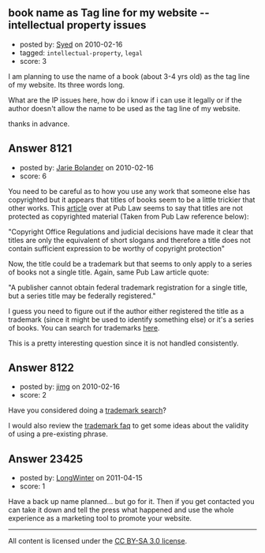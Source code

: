 ## book name as Tag line for my website -- intellectual property issues

- posted by: [Syed](https://stackexchange.com/users/-1/594-syed) on 2010-02-16
- tagged: `intellectual-property`, `legal`
- score: 3

I am planning to use the name of a book (about 3-4 yrs old) as the tag line of my website.
Its three words long.

What are the IP issues here, how do i know if i can use it legally or if the author doesn't allow the name to be used as the tag line of my website.

thanks in advance.


## Answer 8121

- posted by: [Jarie Bolander](https://stackexchange.com/users/-1/585-jarie-bolander) on 2010-02-16
- score: 6

<p>You need to be careful as to how you use any work that someone else has copyrighted but it appears that titles of books seem to be a little trickier that other works. This <a href="http://www.publaw.com/titles.html" rel="nofollow">article</a> over at Pub Law seems to say that titles are not protected as copyrighted material (Taken from Pub Law reference below):</p>

<p>"Copyright Office Regulations and judicial decisions have made it clear that titles are only the equivalent of short slogans and therefore a title does not contain sufficient expression to be worthy of copyright protection"</p>

<p>Now, the title could be a trademark but that seems to only apply to a series of books not a single title. Again, same Pub Law article quote:</p>

<p>"A publisher cannot obtain federal trademark registration for a single title, but a series title may be federally registered."</p>

<p>I guess you need to figure out if the author either registered the title as a trademark (since it might be used to identify something else) or it's a series of books. You can search for trademarks <a href="http://www.uspto.gov/trademarks/index.jsp" rel="nofollow">here</a>.</p>

<p>This is a pretty interesting question since it is not handled consistently.</p>



## Answer 8122

- posted by: [jimg](https://stackexchange.com/users/-1/2380-jimg) on 2010-02-16
- score: 2

<p>Have you considered doing a <a href="http://tess2.uspto.gov/bin/gate.exe?f=tess&amp;state=4006:j6mtul.1.1" rel="nofollow">trademark search</a>? </p>

<p>I would also review the <a href="http://www.uspto.gov/trademarks/basics/Basic%5FFacts%5FTrademarks.jsp" rel="nofollow">trademark faq</a> to get some ideas about the validity of using a pre-existing phrase.</p>



## Answer 23425

- posted by: [LongWinter](https://stackexchange.com/users/-1/8540-longwinter) on 2011-04-15
- score: 1

Have a back up name planned...  but go for it. Then if you get contacted you can take it down and tell the press what happened and use the whole experience as a marketing tool to promote your website.



---

All content is licensed under the [CC BY-SA 3.0 license](https://creativecommons.org/licenses/by-sa/3.0/).
